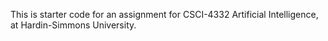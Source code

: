 This is starter code for an assignment for CSCI-4332 Artificial Intelligence, at Hardin-Simmons University.

